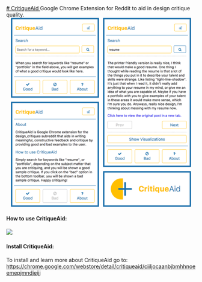<a href="https://chrome.google.com/webstore/detail/critiqueaid/ciiljocaanbjbmhhnoeemepjmndjeijj">
# CritiqueAid
</a>
Google Chrome Extension for Reddit to aid in design critique quality.

<div align="center">
	<img src="https://github.com/SunayaShivakumar/CritiqueAid/blob/master/images/critiqueaid.png" width=480>
</div>

#### How to use CritiqueAid:

<img src="https://github.com/SunayaShivakumar/CritiqueAid/blob/master/images/critiqueaid.gif">

#### Install CritiqueAid:

To install and learn more about CritiqueAid go to:
https://chrome.google.com/webstore/detail/critiqueaid/ciiljocaanbjbmhhnoeemepjmndjeijj
 
